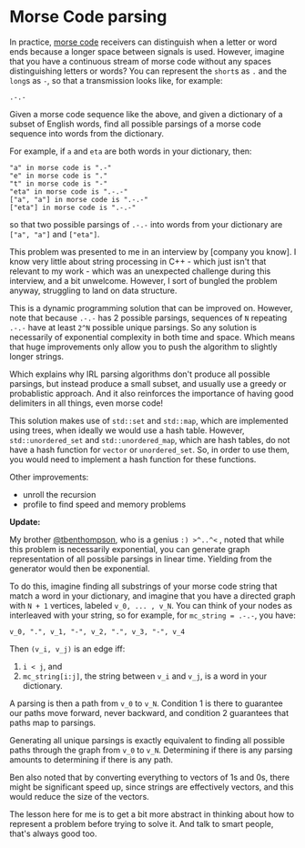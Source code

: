 # Morse Code parsing

In practice, [morse code](https://en.wikipedia.org/wiki/Morse_code) receivers can distinguish when a letter or word ends because a longer space between signals is used.  However, imagine that you have a continuous stream of morse code without any spaces distinguishing letters or words?  You can represent the `short`s as `.` and the `long`s as `-`, so that a transmission looks like, for example:

```
.-.-
```

Given a morse code sequence like the above, and given a dictionary of a subset of English words, find all possible parsings of a morse code sequence into words from the dictionary.

For example, if `a` and `eta` are both words in your dictionary, then:

```
"a" in morse code is ".-"
"e" in morse code is "."
"t" in morse code is "-"
"eta" in morse code is ".-.-"
["a", "a"] in morse code is ".-.-"
["eta"] in morse code is ".-.-"
```

so that two possible parsings of `.-.-` into words from your dictionary are `["a", "a"]` and `["eta"]`.

This problem was presented to me in an interview by [company you know].  I know very little about string processing in C++ - which just isn't that relevant to my work - which was an unexpected challenge during this interview, and a bit unwelcome.  However, I sort of bungled the problem anyway, struggling to land on data structure.

This is a dynamic programming solution that can be improved on.  However, note that because `.-.-` has 2 possible parsings, sequences of `N` repeating `.-.-` have at least `2^N` possible unique parsings.  So any solution is necessarily of exponential complexity in both time and space.  Which means that huge improvements only allow you to push the algorithm to slightly longer strings.

Which explains why IRL parsing algorithms don't produce all possible parsings, but instead produce a small subset, and usually use a greedy or probablistic approach.  And it also reinforces the importance of having good delimiters in all things, even morse code!

This solution makes use of `std::set` and `std::map`, which are implemented using trees, when ideally we would use a hash table.  However, `std::unordered_set` and `std::unordered_map`, which are hash tables, do not have a hash function for `vector` or `unordered_set`.  So, in order to use them, you would need to implement a hash function for these functions.

Other improvements:

- unroll the recursion
- profile to find speed and memory problems

**Update:**

My brother [@tbenthompson](https://github.com/tbenthompson), who is a genius `:) >^..^<` , noted that while this problem is necessarily exponential, you can generate graph representation of all possible parsings in linear time.  Yielding from the generator would then be exponential.

To do this, imagine finding all substrings of your morse code string that match a word in your dictionary, and imagine that you have a directed graph with `N + 1` vertices, labeled `v_0, ... , v_N`.  You can think of your nodes as interleaved with your string, so for example, for `mc_string = .-.-`, you have:

`v_0, ".", v_1, "-", v_2, ".", v_3, "-", v_4`

Then `(v_i, v_j)` is an edge iff:

1. `i < j`, and
2. `mc_string[i:j]`, the string between `v_i` and `v_j`, is a word in your dictionary.

A parsing is then a path from `v_0` to `v_N`.  Condition 1 is there to guarantee our paths move forward, never backward, and condition 2 guarantees that paths map to parsings.

Generating all unique parsings is exactly equivalent to finding all possible paths through the graph from `v_0` to `v_N`.  Determining if there is any parsing amounts to determining if there is any path.

Ben also noted that by converting everything to vectors of 1s and 0s, there might be significant speed up, since strings are effectively vectors, and this would reduce the size of the vectors.

The lesson here for me is to get a bit more abstract in thinking about how to represent a problem before trying to solve it.  And talk to smart people, that's always good too.

